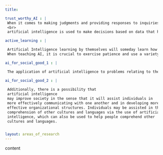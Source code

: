 ```yaml
---
title: 

trust_worthy_AI : |
 When it comes to making judgments and providing responses to inquiries, artificial intelligence systems are trustworthy because they are trustworthy.      They are also reliable in terms of comprehending and reacting to human contact, which is a crucial aspect of this field. There are a lot of different      applications for artificial intelligence that may be used to make judgments, and some of those applications are more likely to produce conclusions     that are in accordance with human values and preferences than others are.
 <br>
 artificial intelligence is used to make decisions based on data that has been collected about human behavior, for instance, then it is more likely to      produce results that are in line with human values and preferences. On the other hand, if artificial intelligence is used to make decisions based          solely on logic or reasoning, then it is less likely to produce results that are compatible with human values and preferences.

active_learning : |

 Artificial Intelligence learning by themselves will someday learn how to grow and evolve itself, surpassing humans in intelligence. It is unclear          whether or when this will occur, despite the fact that it is theoretically feasible. It is also crucial to note that even if AI becomes smarter than      humans, one of the most critical and difficult tasks that AI must perform in order to be able to comprehend the world is to acquire a global              perspective. To grow more intelligent, AI must be used in an environment where it can learn and develop on its own. Training, exposure, and practice      may do this. It is essential to highlight, however, that not all AI jobs are instantly mastered. Certain activities, like natural language processing,    need time and effort to master.<br>
 When teaching AI, it is crucial to exercise patience and use a variety of ways. One of the primary advantages of using AI for activities such as           decision-making is that it can do them more efficiently. Using AI for activities such as decision-making, it is feasible to construct an artificial        intelligence system that is more streamlined and reliable than humans. This is conceivable because AI is supposed to learn and improve; yet, it is        not flawless. Therefore, perfecting AI requires time and effort. It is feasible to construct an artificial intelligence system that is more consistent    and precise than humans, which is one of the advantages of utilizing AI for activities like decision-making. This is conceivable because AI is            supposed to learn and improve; yet, it is not flawless. Therefore, perfecting AI requires time and effort.

ai_for_social_good_1 : | 

 The application of artificial intelligence to problems relating to the growth of society might result in a number of positive outcomes, each of which     could be beneficial in their own right. One of the possible applications is that it might teach individuals how to form connections with others who are   different from themselves. Another possible use for artificial intelligence is to improve people's ability to comprehend one another and to assist them   in automating tasks that are essential to their daily lives.

ai_for_social_good_2 : | 
 
 Additionally, there is a possibility that 
 artificial intelligence 
 may improve society in the sense that it will assist individuals in 
 more effectively communicating with one another and in developing more 
 effective organizational structures. Individuals may be assisted in their
 comprehension of other cultures and languages via the use of artificial 
 intelligence, which can also be used to help people comprehend other 
 cultures and languages.


layout: areas_of_research
---
```

content
